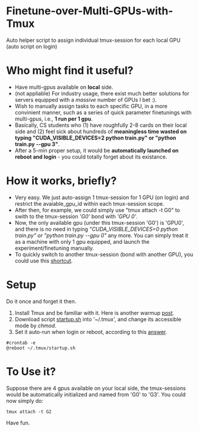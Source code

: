 # Finetune-over-Multi-GPUs-with-Tmux
Auto helper script to assign individual tmux-session for each local GPU (auto script on login)


# Who might find it useful?
+ Have multi-gpus available on **local** side.
+ (not appliable) For industry usage, there exist much better solutions for servers equipped with a _massive_ number of GPUs I bet :).
+ Wish to manually assign tasks to each specific GPU, in a more convinient manner, such as a series of quick parameter finetunings with multi-gpus, i.e., **1 run per 1 gpu**.
+ Basically, CS students who (1) have roughfully 2-8 cards on their local side and (2) feel sick about hundreds of **meaningless time wasted on typing "CUDA_VISIBLE_DEVICES=2 python train.py" or "python train.py --gpu 3"**. 
+ After a 5-min proper setup, it would be **automatically launched on reboot and login** - you could totally forget about its existance.

# How it works, briefly?
+ Very easy. We just auto-assign 1 tmux-session for 1 GPU (on login) and restrict the avaiable_gpu_id within each tmux-session scope. 
+ After then, for example, we could simply use "tmux attach -t G0" to swith to the tmux-session *'G0'* bond with *'GPU 0'*. 
+ Now, the only available gpu (under this tmux-session 'G0') is 'GPU0', and there is no need in typing *"CUDA_VISIBLE_DEVICES=0 python train.py" or "python train.py --gpu 0"* any more. You can simply treat it as a machine with only 1 gpu equipped, and launch the experiment/finetuning manually.
+ To quickly switch to another tmux-session (bond with another GPU), you could use this [shortcut](https://stackoverflow.com/questions/32790061/switch-between-sessions-in-tmux). 


# Setup
Do it once and forget it then.
1. Install Tmux and be familiar with it. Here is another warmup [post](https://www.notion.so/02bc5a1251d64ac0846b28eef9b67155#ec346bf4ecc546e2b7856c2f14aef76e).
2. Download script [startup.sh](https://github.com/chaoyivision/Finetune-over-Multi-GPUs-with-Tmux/blob/main/startup.sh) into '~/.tmux', and change its accessible mode by *chmod*.
3. Set it auto-run when login or reboot, according to this [answer](https://stackoverflow.com/questions/12973777/how-to-run-a-shell-script-at-startup).
```
#crontab -e
@reboot ~/.tmux/startup.sh
```

# To Use it?
Suppose there are 4 gpus available on your local side, the tmux-sessions would be automatically initialized and named from 'G0' to 'G3'. You could now simply do:
```
tmux attach -t G2
```
Have fun.
